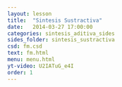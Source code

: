 ```yaml
---
layout: lesson
title:  "Sintesis Sustractiva"
date:   2014-03-27 17:00:00
categories: sintesis_aditiva_sides
sides_folder: sintesis_sustractiva
csd: fm.csd
text: fm.html
menu: menu.html
yt-video: U2IATuG_e4I
order: 1
---
```



